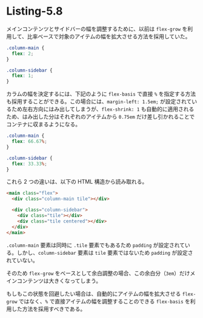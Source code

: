 # Listing-5.8

メインコンテンツとサイドバーの幅を調整するために、以前は `flex-grow` を利用して、比率ベースで対象のアイテムの幅を拡大させる方法を採用していた。

```css
.column-main {
  flex: 2;
}

.column-sidebar {
  flex: 1;
}
```

カラムの幅を決定するには、下記のように `flex-basis` で直接 `%` を指定する方法も採用することができる。この場合には、`margin-left: 1.5em;` が設定されているため左右方向にはみ出してしまうが、`flex-shrink: 1` も自動的に適用されるため、はみ出した分はそれぞれのアイテムから `0.75em` だけ差し引かれることでコンテナに収まるようになる。

```css
.column-main {
  flex: 66.67%;
}

.column-sidebar {
  flex: 33.33%;
}
```

これら 2 つの違いは、以下の HTML 構造から読み取れる。

```html
<main class="flex">
  <div class="column-main tile"></div>

  <div class="column-sidebar">
    <div class="tile"></div>
    <div class="tile centered"></div>
  </div>
</main>
```

`.column-main` 要素は同時に `.tile` 要素でもあるため `padding` が設定されている。しかし、`column-sidebar` 要素は `tile` 要素ではないため `padding` が設定されていない。

そのため `flex-grow` をベースとして余白調整の場合、この余白分（`3em`）だけメインコンテンツは大きくなってしまう。

もしもこの状態を回避したい場合は、自動的にアイテムの幅を拡大させる `flex-grow` ではなく、`%` で直接アイテムの幅を調整することのできる `flex-basis` を利用した方法を採用すべきである。
